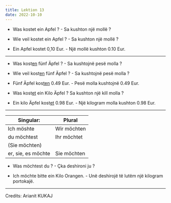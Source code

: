 ```yaml
---
title: Lektion 13
date: 2022-10-10
---
```


- Was kostet ein Apfel ? - Sa kushton një mollë ?

- Wie veil kostet ein Apfel ? - Sa kushton një mollë ?

- Ein Apfel kostet 0,10 Eur. - Një mollë kushton 0.10 Eur.

- ---

- Was kost<u>en</u> fünf Äpfel ?  - Sa kushtojnë pesë molla ?

- Wie veil kost<u>en</u> fünf Äpfel ? - Sa kushtojnë pesë molla ?

- Fünf Äpfel kos<u>ten</u> 0.49 Eur. - Pesë molla kushtojnë 0.49 Eur.

- Was kost<u>et</u> ein Kilo Äpfel ? Sa kushton një kill molla ?

- Ein kilo Äpfel kost<u>et</u> 0.98 Eur. - Një kilogram molla kushton 0.98 Eur.

- ---

| Singular:          | Plural      |
| ------------------ | ----------- |
| Ich möshte         | Wir möchten |
| du möchtest        | Ihr möchtet |
| (Sie möchten)      |             |
| er, sie, es möchte | Sie möchten |

- Was möchtest du ? - Çka deshironi ju ?

- Ich möchte bitte ein Kilo Orangen. - Unë deshirojë të lutëm një kilogram portokajë.

---

Credits: Arianit KUKAJ

